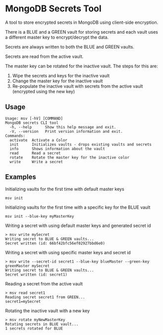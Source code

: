 # MongoDB Secrets Tool

A tool to store encrypted secrets in MongoDB using client-side encryption.

There is a BLUE and a GREEN vault for storing secrets and each vault uses a different master key to encrypt/decrypt the data.

Secrets are always written to both the BLUE and GREEN vaults.

Secrets are read from the active vault.

The master key can be rotated for the inactive vault. The steps for this are:
1. Wipe the secrets and keys for the inactive vault
2. Change the master key for the inactive vault
3. Re-populate the inactive vault with secrets from the active vault (encrypted using the new key) 

## Usage

```
Usage: msv [-hV] [COMMAND]
MongoDB secrets CLI tool
  -h, --help      Show this help message and exit.
  -V, --version   Print version information and exit.
Commands:
  activate  Activate a Color
  init      Initializes vaults - drops existing vaults and secrets
  info      Shows information about the vault
  read      Read a secret
  rotate    Rotate the master key for the inactive color
  write     Write a secret
```
## Examples

Initializing vaults for the first time with default master keys

```
msv init
```

Initializing vaults for the first time with a specific key for the BLUE vault

```
msv init --blue-key myMasterKey
```

Writing a secret with using default master keys and generated secret id

```
> msv write mySecret
Writing secret to BLUE & GREEN vaults...
Secret written (id: 66bf42bfc56ef02927bbd6e0)
```

Writing a secret with using specific master keys and secret id

```
> msv write --secret-id secret1 --blue-key blueMaster --green-key greenMaster mySecret
Writing secret to BLUE & GREEN vaults...
Secret written (id: secret1)
```

Reading a secret from the active vault

```
> msv read secret1
Reading secret secret1 from GREEN...
secret1=mySecret
```

Rotating the inactive vault with a new key

```
> msv rotate myNewMasterKey
Rotating secrets in BLUE vault...
1 secrets rotated for BLUE
```